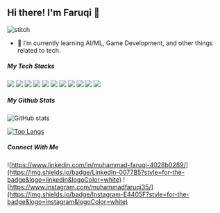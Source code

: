 ## Hi there! I'm Faruqi 👋

![stitch](https://media.giphy.com/media/OnnUZxcHsbBN6/giphy.gif?cid=ecf05e47hn889n3lwn213njfwn42kve665imr44810z2a0ne&ep=v1_gifs_related&rid=giphy.gif&ct=g)

- 🌱 I’m currently learning AI/ML, Game Development, and other things related to tech.

<!--
**mfaruqi35/mfaruqi35** is a ✨ _special_ ✨ repository because its `README.md` (this file) appears on your GitHub profile.

Here are some ideas to get you started:

- 🔭 I’m currently working on ...
- 👯 I’m looking to collaborate on ...
- 🤔 I’m looking for help with ...
- 💬 Ask me about ...
- 📫 How to reach me: ...
- 😄 Pronouns: ...
- ⚡ Fun fact: ...
-->

##### My Tech Stacks

<img src="https://img.shields.io/badge/MongoDB-4EA94B?style=for-the-badge&logo=mongodb&logoColor=white" />
<img src="https://img.shields.io/badge/Express%20js-000000?style=for-the-badge&logo=express&logoColor=white" />
<img src="https://img.shields.io/badge/Godot-478CBF?style=for-the-badge&logo=GodotEngine&logoColor=white" />
<img src="https://img.shields.io/badge/Jupyter-F37626.svg?&style=for-the-badge&logo=Jupyter&logoColor=white" />
<img src="https://img.shields.io/badge/Tailwind_CSS-38B2AC?style=for-the-badge&logo=tailwind-css&logoColor=white" />
<img src="https://img.shields.io/badge/HTML5-E34F26?style=for-the-badge&logo=html5&logoColor=white" />
<img src="https://img.shields.io/badge/CSS3-1572B6?style=for-the-badge&logo=css3&logoColor=white" />
<img src="https://img.shields.io/badge/Python-FFD43B?style=for-the-badge&logo=python&logoColor=blue" />
<img src="https://img.shields.io/badge/Pandas-2C2D72?style=for-the-badge&logo=pandas&logoColor=white" />
<img src="https://img.shields.io/badge/scikit_learn-F7931E?style=for-the-badge&logo=scikit-learn&logoColor=white" />
<img src="https://img.shields.io/badge/Numpy-777BB4?style=for-the-badge&logo=numpy&logoColor=white" />

<!-- <img src="{BadgeURLHere}" />
<img src="{BadgeURLHere}" />
<img src="{BadgeURLHere}" />
<img src="{BadgeURLHere}" /> -->

##### My Github Stats

![GitHub stats](https://github-readme-stats.vercel.app/api?username=mfaruqi35&show_icons=true&theme=tokyonight)

[![Top Langs](https://github-readme-stats.vercel.app/api/top-langs/?username=mfaruqi35&layout=donut)](https://github.com/anuraghazra/github-readme-stats)

##### Connect With Me

![https://www.linkedin.com/in/muhammad-faruqi-4028b0289/](https://img.shields.io/badge/LinkedIn-0077B5?style=for-the-badge&logo=linkedin&logoColor=white) ![https://www.instagram.com/muhammadfaruqi35/](https://img.shields.io/badge/Instagram-E4405F?style=for-the-badge&logo=instagram&logoColor=white)
